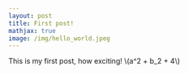 ```yaml
---
layout: post
title: First post!
mathjax: true
image: /img/hello_world.jpeg
---
```


This is my first post, how exciting!
\\(a^2 + b\_2 + 4\\)
